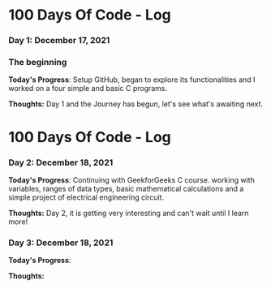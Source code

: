 # 100 Days Of Code - Log 

### Day 1: December 17, 2021
### The beginning 

**Today's Progress**: Setup GitHub, began to explore its functionalities and I worked on a four simple and basic C programs. 

**Thoughts:** Day 1 and the Journey has begun, let's see what's awaiting next.  

# 100 Days Of Code - Log

### Day 2: December 18, 2021

**Today's Progress**: Continuing with GeekforGeeks C course. working with variables, ranges of data types, basic mathematical calculations and a simple project of electrical engineering circuit.     

**Thoughts:** Day 2, it is getting very interesting and can't wait until I learn more!

### Day 3: December 18, 2021

**Today's Progress**:     

**Thoughts:** 
